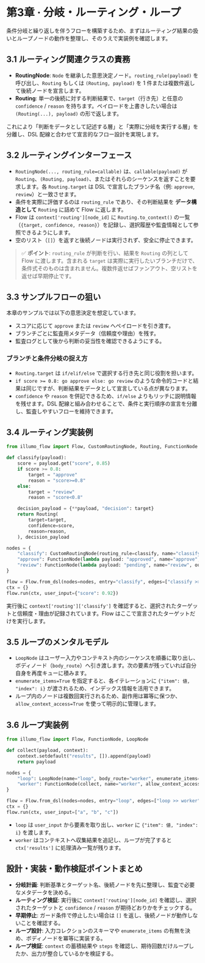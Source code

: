 # 第3章 · 分岐・ルーティング・ループ

条件分岐と繰り返しを伴うフローを構築するため、まずはルーティング結果の扱いとループノードの動作を整理し、そのうえで実装例を確認します。

## 3.1 ルーティング関連クラスの責務
- **RoutingNode**: `Node` を継承した意思決定ノード。`routing_rule(payload)` を呼び出し、`Routing` もしくは `(Routing, payload)` を 1 件または複数件返して後続ノードを宣言します。
- **Routing**: 単一の後続に対する判断結果で、`target`（行き先）と任意の `confidence` / `reason` を持ちます。ペイロードを上書きしたい場合は `(Routing(...), payload)` の形で返します。

これにより「判断をデータとして記述する層」と「実際に分岐を実行する層」を分離し、DSL 配線と合わせて宣言的なフロー設計を実現します。

## 3.2 ルーティングインターフェース
- `RoutingNode(..., routing_rule=callable)` は、`callable(payload)` が `Routing`、`(Routing, payload)`、またはそれらのシーケンスを返すことを要求します。各 `Routing.target` は DSL で宣言したブランチ名（例: `approve`, `review`）と一致させます。
- 条件を実際に評価するのは `routing_rule` であり、その判断結果を **データ構造として** `Routing` に詰めて Flow に返します。
- Flow は `context['routing'][node_id]` に `Routing.to_context()` の一覧（`{target, confidence, reason}`）を記録し、選択履歴や監査情報として参照できるようにします。
- 空のリスト（`[]`）を返すと後続ノードは実行されず、安全に停止できます。

> ✅ **ポイント**: `routing_rule` が判断を行い、結果を `Routing` の列として Flow に渡します。含まれる `target` は実際に実行したいブランチだけで、条件式そのものは含まれません。複数件返せばファンアウト、空リストを返せば早期停止です。

## 3.3 サンプルフローの狙い
本章のサンプルでは以下の意思決定を想定しています。
- スコアに応じて `approve` または `review` へペイロードを引き渡す。
- ブランチごとに監査用メタデータ（信頼度や理由）を残す。
- 監査ログとして後から判断の妥当性を確認できるようにする。

### ブランチと条件分岐の捉え方
- `Routing.target` は `if/elif/else` で選択する行き先と同じ役割を担います。
- `if score >= 0.8: go approve else: go review` のような命令的コードと結果は同じですが、判断結果をデータとして宣言している点が異なります。
- `confidence` や `reason` を併記できるため、`if/else` よりもリッチに説明情報を残せます。DSL 配線と組み合わせることで、条件と実行順序の宣言を分離し、監査しやすいフローを維持できます。

## 3.4 ルーティング実装例
```python
from illumo_flow import Flow, CustomRoutingNode, Routing, FunctionNode

def classify(payload):
    score = payload.get("score", 0.85)
    if score >= 0.8:
        target = "approve"
        reason = "score>=0.8"
    else:
        target = "review"
        reason = "score<0.8"

    decision_payload = {**payload, "decision": target}
    return Routing(
        target=target,
        confidence=score,
        reason=reason,
    ), decision_payload

nodes = {
    "classify": CustomRoutingNode(routing_rule=classify, name="classify"),
    "approve": FunctionNode(lambda payload: "approved", name="approve", outputs="$ctx.decisions.auto"),
    "review": FunctionNode(lambda payload: "pending", name="review", outputs="$ctx.decisions.manual"),
}

flow = Flow.from_dsl(nodes=nodes, entry="classify", edges=["classify >> (approve | review)"])
ctx = {}
flow.run(ctx, user_input={"score": 0.92})
```

実行後に `context['routing']['classify']` を確認すると、選択されたターゲットと信頼度・理由が記録されています。Flow はここで宣言されたターゲットだけを実行します。

## 3.5 ループのメンタルモデル
- `LoopNode` はユーザー入力やコンテキスト内のシーケンスを順番に取り出し、ボディノード（`body_route`）へ引き渡します。次の要素が残っていれば自分自身を再度キューに積みます。
- `enumerate_items=True` を指定すると、各イテレーションに `{"item": 値, "index": i}` が渡されるため、インデックス情報を活用できます。
- ループ内のノードは複数回実行されるため、副作用は冪等に保つか、`allow_context_access=True` を使って明示的に管理します。

## 3.6 ループ実装例
```python
from illumo_flow import Flow, FunctionNode, LoopNode

def collect(payload, context):
    context.setdefault("results", []).append(payload)
    return payload

nodes = {
    "loop": LoopNode(name="loop", body_route="worker", enumerate_items=True),
    "worker": FunctionNode(collect, name="worker", allow_context_access=True),
}

flow = Flow.from_dsl(nodes=nodes, entry="loop", edges=["loop >> worker", "loop >> loop"])
ctx = {}
flow.run(ctx, user_input=["a", "b", "c"])
```

- `loop` は `user_input` から要素を取り出し、`worker` に `{"item": 値, "index": i}` を渡します。
- `worker` はコンテキストへ収集結果を追記し、ループが完了すると `ctx['results']` に処理済み一覧が残ります。

## 設計・実装・動作検証ポイントまとめ
- **分岐計画**: 判断基準とターゲット名、後続ノードを先に整理し、監査で必要なメタデータを決める。
- **ルーティング検証**: 実行後に `context['routing'][node_id]` を確認し、選択されたターゲットと `confidence` / `reason` が期待どおりかをチェックする。
- **早期停止**: ガード条件で停止したい場合は `[]` を返し、後続ノードが動作しないことを確認する。
- **ループ設計**: 入力コレクションのスキーマや `enumerate_items` の有無を決め、ボディノードを冪等に実装する。
- **ループ検証**: `context` の蓄積結果や `steps` を確認し、期待回数だけループしたか、出力が整合しているかを検証する。
